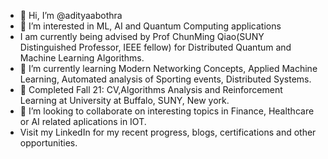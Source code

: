 - 👋 Hi, I’m @adityaabothra
- 👀 I’m interested in ML, AI and Quantum Computing applications
- I am currently being advised by Prof ChunMing Qiao(SUNY Distinguished Professor, IEEE fellow) for Distributed Quantum and Machine Learning Algorithms.
- 🌱 I’m currently learning Modern Networking Concepts, Applied Machine Learning, Automated analysis of Sporting events, Distributed Systems.
- 🌱 Completed Fall 21: CV,Algorithms Analysis and Reinforcement Learning at University at Buffalo, SUNY, New york.
- 💞️ I’m looking to collaborate on interesting topics in Finance, Healthcare or AI related aplications in IOT.
- Visit my LinkedIn for my recent progress, blogs, certifications and other opportunities.

<!---
adityaabothra/adityaabothra is a ✨ special ✨ repository because its `README.md` (this file) appears on your GitHub profile.
You can click the Preview link to take a look at your changes.
--->
